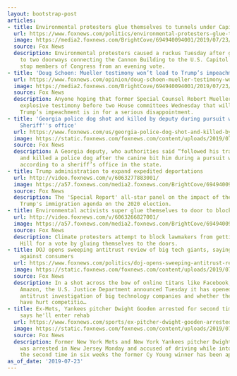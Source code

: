 ```yaml
---
layout: bootstrap-post
articles:
- title: Environmental protesters glue themselves to tunnels under Capitol
  url: https://www.foxnews.com/politics/environmental-protesters-glue-themselves-to-tunnels-under-us-capitol
  image: https://media2.foxnews.com/BrightCove/694940094001/2019/07/23/694940094001_6063271051001_6063266827001-vs.jpg
  source: Fox News
  description: Environmental protesters caused a ruckus Tuesday after gluing themselves
    to two doorways connecting the Cannon Building to the U.S. Capitol in a bid to
    stop members of Congress from an evening vote.
- title: 'Doug Schoen: Mueller testimony won’t lead to Trump’s impeachment'
  url: https://www.foxnews.com/opinion/doug-schoen-mueller-testimony-wont-lead-to-trumps-impeachment
  image: https://media2.foxnews.com/BrightCove/694940094001/2019/07/23/694940094001_6063271018001_6063264477001-vs.jpg
  source: Fox News
  description: Anyone hoping that former Special Counsel Robert Mueller will offer
    explosive testimony before two House committees Wednesday that will lead to President
    Trump’s impeachment is in for a serious disappointment.
- title: 'Georgia police dog shot and killed by deputy during pursuit with suspect:
    Sheriff''s office'
  url: https://www.foxnews.com/us/georgia-police-dog-shot-and-killed-by-deputy-during-pursuit-with-suspect-sheriffs-office
  image: https://static.foxnews.com/foxnews.com/content/uploads/2019/07/K-9-Verro.jpg
  source: Fox News
  description: A Georgia deputy, who authorities said “followed his training,” shot
    and killed a police dog after the canine bit him during a pursuit with a suspect,
    according to a sheriff’s office in the state.
- title: Trump administration to expand expedited deportations
  url: http://video.foxnews.com/v/6063277883001/
  image: https://a57.foxnews.com/media2.foxnews.com/BrightCove/694940094001/2019/07/23/640/360/694940094001_6063271083001_6063277883001-vs.jpg
  source: Fox News
  description: The 'Special Report' all-star panel on the impact of the border crisis,
    Trump's immigration agenda on the 2020 election.
- title: Environmental activists super glue themselves to door to block lawmakers
  url: http://video.foxnews.com/v/6063266827001/
  image: https://a57.foxnews.com/media2.foxnews.com/BrightCove/694940094001/2019/07/23/640/360/694940094001_6063271051001_6063266827001-vs.jpg
  source: Fox News
  description: Climate protesters attempt to block lawmakers from getting to Capitol
    Hill for a vote by gluing themselves to the doors.
- title: DOJ opens sweeping antitrust review of big tech giants, saying they may work
    against consumers
  url: https://www.foxnews.com/politics/doj-opens-sweeping-antitrust-review-of-big-tech-giants-saying-they-may-work-against-consumers
  image: https://static.foxnews.com/foxnews.com/content/uploads/2019/07/AP19204682993833-2.jpg
  source: Fox News
  description: In a shot across the bow of online titans like Facebook, Google, and
    Amazon, the U.S. Justice Department announced Tuesday it has opened a wide-ranging
    antitrust investigation of big technology companies and whether their online platforms
    have hurt competitio…
- title: Ex-Mets, Yankees pitcher Dwight Gooden arrested for second time in six weeks,
    says he'll enter rehab
  url: https://www.foxnews.com/sports/ex-pitcher-dwight-gooden-arrested-for-driving-while-impaired-2d-time-in-6-weeks-cops-say
  image: https://static.foxnews.com/foxnews.com/content/uploads/2019/07/Dwight-Gooden-.jpg
  source: Fox News
  description: Former New York Mets and New York Yankees pitcher Dwight "Doc" Gooden
    was arrested in New Jersey Monday and accused of driving while intoxicated --
    the second time in six weeks the former Cy Young winner has been apprehended.
as_of_date: '2019-07-23'
---
```


